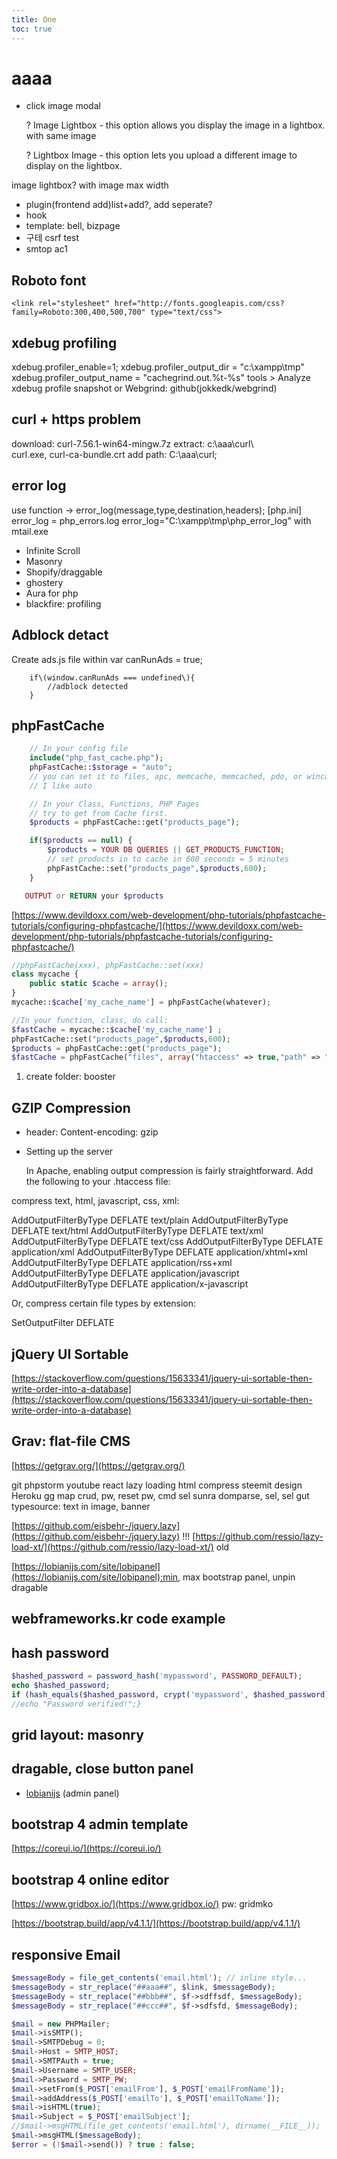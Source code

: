 ```yaml
---
title: One
toc: true
---
```


# aaaa

* click image modal

  ? Image Lightbox - this option allows you display the image in a lightbox. with same image

  ? Lightbox Image - this option lets you upload a different image to display on the lightbox.

image lightbox? with image max width

* plugin\(frontend add\)list+add?, add seperate?
* hook
* template: bell, bizpage
* 구테 csrf test
* smtop ac1

## Roboto font

```text
<link rel="stylesheet" href="http://fonts.googleapis.com/css?family=Roboto:300,400,500,700" type="text/css">
```

## xdebug profiling

xdebug.profiler\_enable=1; xdebug.profiler\_output\_dir = "c:\xampp\tmp" xdebug.profiler\_output\_name = "cachegrind.out.%t-%s" tools &gt; Analyze xdebug profile snapshot or Webgrind: github\(jokkedk/webgrind\)

## curl + https problem

download: curl-7.56.1-win64-mingw.7z extract: c:\aaa\curl\  
curl.exe, curl-ca-bundle.crt add path: C:\aaa\curl;

## error log

use function -&gt; error\_log\(message,type,destination,headers\); \[php.ini\] error\_log = php\_errors.log error\_log="C:\xampp\tmp\php\_error\_log" with mtail.exe

* Infinite Scroll
* Masonry
* Shopify/draggable
* ghostery
* Aura for php
* blackfire: profiling

## Adblock detact

Create ads.js file within var canRunAds = true;

  
        if\(window.canRunAds === undefined\){  
            //adblock detected  
        }  
    

## phpFastCache

```php
    // In your config file
    include("php_fast_cache.php");
    phpFastCache::$storage = "auto";
    // you can set it to files, apc, memcache, memcached, pdo, or wincache
    // I like auto

    // In your Class, Functions, PHP Pages
    // try to get from Cache first.
    $products = phpFastCache::get("products_page");

    if($products == null) {
        $products = YOUR DB QUERIES || GET_PRODUCTS_FUNCTION;
        // set products in to cache in 600 seconds = 5 minutes
        phpFastCache::set("products_page",$products,600);
    }

   OUTPUT or RETURN your $products
```

[https://www.devildoxx.com/web-development/php-tutorials/phpfastcache-tutorials/configuring-phpfastcache/](https://www.devildoxx.com/web-development/php-tutorials/phpfastcache-tutorials/configuring-phpfastcache/)

```php
//phpFastCache(xxx), phpFastCache::set(xxx)
class mycache {
    public static $cache = array();
}
mycache::$cache['my_cache_name'] = phpFastCache(whatever);

//In your function, class, do call:
$fastCache = mycache::$cache['my_cache_name'] ;
phpFastCache::set("products_page",$products,600);
$products = phpFastCache::get("products_page");
$fastCache = phpFastCache("files", array("htaccess" => true,"path" => " booster","securityKey" => "auto"));   // config options
```

1. create folder: booster

## GZIP Compression

* header: Content-encoding: gzip
* Setting up the server

  In Apache, enabling output compression is fairly straightforward. Add the following to your .htaccess file:

compress text, html, javascript, css, xml:

AddOutputFilterByType DEFLATE text/plain AddOutputFilterByType DEFLATE text/html AddOutputFilterByType DEFLATE text/xml AddOutputFilterByType DEFLATE text/css AddOutputFilterByType DEFLATE application/xml AddOutputFilterByType DEFLATE application/xhtml+xml AddOutputFilterByType DEFLATE application/rss+xml AddOutputFilterByType DEFLATE application/javascript AddOutputFilterByType DEFLATE application/x-javascript

Or, compress certain file types by extension:

 SetOutputFilter DEFLATE

## jQuery UI Sortable

[https://stackoverflow.com/questions/15633341/jquery-ui-sortable-then-write-order-into-a-database](https://stackoverflow.com/questions/15633341/jquery-ui-sortable-then-write-order-into-a-database)

## Grav:    flat-file CMS

[https://getgrav.org/](https://getgrav.org/)

git phpstorm youtube react lazy loading html compress steemit design Heroku gg map crud, pw, reset pw, cmd sel sunra domparse, sel, sel gut typesource: text in image, banner

[https://github.com/eisbehr-/jquery.lazy](https://github.com/eisbehr-/jquery.lazy) !!! [https://github.com/ressio/lazy-load-xt/](https://github.com/ressio/lazy-load-xt/) old

[https://lobianijs.com/site/lobipanel](https://lobianijs.com/site/lobipanel):min, max bootstrap panel, unpin dragable

## webframeworks.kr       code example

## hash password

```php
$hashed_password = password_hash('mypassword', PASSWORD_DEFAULT);
echo $hashed_password;
if (hash_equals($hashed_password, crypt('mypassword', $hashed_password))) {
//echo "Password verified!";}
```

## grid layout: masonry

## dragable, close button panel

* [lobianijs](https://lobianijs.com/) \(admin panel\)

## bootstrap 4 admin template

[https://coreui.io/](https://coreui.io/)

## bootstrap 4 online editor

[https://www.gridbox.io/](https://www.gridbox.io/) pw: gridmko

[https://bootstrap.build/app/v4.1.1/](https://bootstrap.build/app/v4.1.1/)

## responsive Email

```php
$messageBody = file_get_contents('email.html'); // inline style...
$messageBody = str_replace("##aaa##", $link, $messageBody);
$messageBody = str_replace("##bbb##", $f->sdffsdf, $messageBody);
$messageBody = str_replace("##ccc##", $f->sdfsfd, $messageBody);

$mail = new PHPMailer;
$mail->isSMTP();
$mail->SMTPDebug = 0;
$mail->Host = SMTP_HOST;
$mail->SMTPAuth = true;
$mail->Username = SMTP_USER;
$mail->Password = SMTP_PW;
$mail->setFrom($_POST['emailFrom'], $_POST['emailFromName']);
$mail->addAddress($_POST['emailTo'], $_POST['emailToName']);
$mail->isHTML(true);
$mail->Subject = $_POST['emailSubject'];
//$mail->msgHTML(file_get_contents('email.html'), dirname(__FILE__));
$mail->msgHTML($messageBody);
$error = (!$mail->send()) ? true : false;
```

